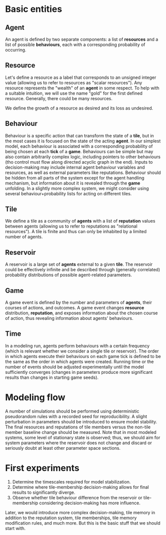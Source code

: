 # Basic entities

## Agent

An agent is defined by two separate components: a list of **resources** and a list of possible **behaviours**, each with a corresponding probability of occurring.

## Resource

Let's define a resource as a label that corresponds to an unsigned integer value (allowing us to refer to resources as "scalar resources"). Any resource represents the "wealth" of an **agent** in some respect. To help with a suitable intuition, we will use the name "gold" for the first defined resource. Generally, there could be many resources.

We define the growth of a resource as desired and its loss as undesired.

## Behaviour

Behaviour is a specific action that can transform the state of a **tile**, but in the most cases it is focused on the state of the acting **agent**. In our simplest model, each behaviour is associated with a corresponding probability of being chosen at each **tick** of a **game**. Behaviours can be simple but may also contain arbitrarily complex logic, including pointers to other behaviours (tho control must flow along directed acyclic graph in the end). Inputs to decision-making may include internal agent behaviour variables and resources, as well as external parameters like reputations. Behaviour should be hidden from all parts of the system except for the agent handling mechanism, but information about it is revealed through the **game** unfolding. In a slightly more complex system, we might consider using several behaviour+probability lists for acting on different tiles.

## Tile

We define a tile as a community of **agents** with a list of **reputation** values between agents (allowing us to refer to reputations as "relational resources"). A tile is finite and thus can only be inhabited by a limited number of agents.

## Reservoir

A reservoir is a large set of **agents** external to a given **tile**. The reservoir could be effectively infinite and be described through (generally correlated) probability distributions of possible agent-related parameters.

## Game

A game event is defined by the number and parameters of **agents**, their courses of actions, and outcomes. A game event changes **resource** distribution, **reputation**, and exposes information about the chosen course of action, thus revealing information about agents' behaviours.

## Time

In a modeling run, agents perform behaviours with a certain frequency (which is relevant whether we consider a single tile or reservoir). The order in which agents execute their behaviours on each game tick is defined to be the same as the order in which agents were created. Running time or the number of events should be adjusted experimentally until the model sufficiently converges (changes in parameters produce more significant results than changes in starting game seeds).

# Modeling flow

A number of simulations should be performed using deterministic pseudorandom rules with a recorded seed for reproducibility. A slight perturbation in parameters should be introduced to ensure model stability. The final resources and reputations of tile members versus the non-tile member baseline change should be measured. Note that in most modeled systems, some level of stationary state is observed; thus, we should aim for system parameters where the reservoir does not change and discard or seriously doubt at least other parameter space sections.

# First experiments

1. Determine the timescales required for model stabilization.
2. Determine where tile-membership decision-making allows for final results to significantly diverge.
3. Observe whether tile behaviour difference from the reservoir or tile-membership considering decision-making has more influence.

Later, we would introduce more complex decision-making, tile memory in addition to the reputation system, tile memberships, tile memory modification rules, and much more. But this is the basic stuff that we should start with.
